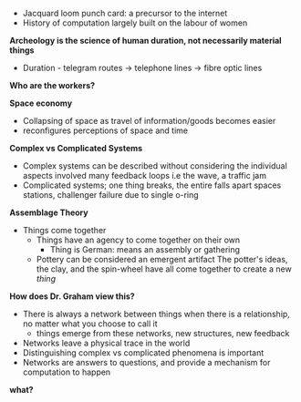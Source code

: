 - Jacquard loom punch card: a precursor to the internet
- History of computation largely built on the labour of women

**Archeology is the science of human duration, not necessarily material things**

- Duration - telegram routes -> telephone lines -> fibre optic lines 

**Who are the workers?**

**Space economy**

- Collapsing of space as travel of information/goods becomes easier
- reconfigures perceptions of space and time

**Complex vs Complicated Systems**

- Complex systems can be described without considering the individual aspects involved
	many feedback loops
	i.e the wave, a traffic jam
- Complicated systems; one thing breaks, the entire falls apart
	spaces stations, challenger failure due to single o-ring

**Assemblage Theory**

- Things come together
	- Things have an agency to come together on their own
		- Thing is German: means an assembly or gathering
	- Pottery can be considered an emergent artifact
		The potter's ideas, the clay, and the spin-wheel have all come together to create a new *thing*

**How does Dr. Graham view this?**

- There is always a network between things when there is a relationship, no matter what you choose to call it
	- things emerge from these networks, new structures, new feedback 
- Networks leave a physical trace in the world
- Distinguishing complex vs complicated phenomena is important 
- Networks are answers to questions, and provide a mechanism for computation to happen

**what?**
